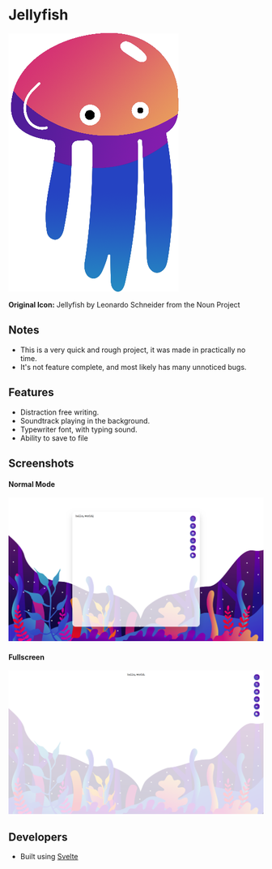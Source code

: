 # Jellyfish
![logo](https://github.com/Yazidn/jellyfish/blob/master/public/icon.png?raw=true)

**Original Icon:** Jellyfish by Leonardo Schneider from the Noun Project

## Notes
- This is a very quick and rough project, it was made in practically no time.
- It's not feature complete, and most likely has many unnoticed bugs.

## Features
- Distraction free writing.
- Soundtrack playing in the background.
- Typewriter font, with typing sound.
- Ability to save to file

## Screenshots

#### Normal Mode
![normal mode](https://github.com/Yazidn/jellyfish/blob/master/screenshots/nrml.png?raw=true)

#### Fullscreen
![fullscreen mode](https://github.com/Yazidn/jellyfish/blob/master/screenshots/fs.png?raw=true)

## Developers
- Built using [Svelte](https://svelte.dev/)